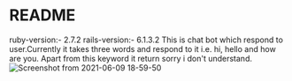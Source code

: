 # README

ruby-version:- 2.7.2
rails-version:- 6.1.3.2
This is chat bot which respond to user.Currently it takes three words and respond to it i.e. hi, hello and how are you. Apart from this keyword it return sorry i don't understand.
![Screenshot from 2021-06-09 18-59-50](https://user-images.githubusercontent.com/18528697/121367914-4fea6b00-c958-11eb-802d-45ed042ab267.png)
